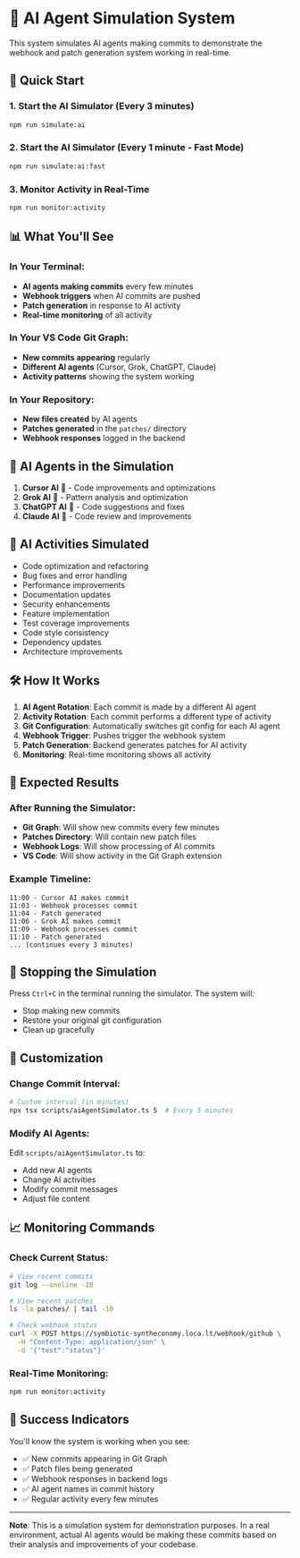 # 🤖 AI Agent Simulation System

This system simulates AI agents making commits to demonstrate the webhook and patch generation system working in real-time.

## 🚀 Quick Start

### 1. Start the AI Simulator (Every 3 minutes)

```bash
npm run simulate:ai
```

### 2. Start the AI Simulator (Every 1 minute - Fast Mode)

```bash
npm run simulate:ai:fast
```

### 3. Monitor Activity in Real-Time

```bash
npm run monitor:activity
```

## 📊 What You'll See

### In Your Terminal:

- **AI agents making commits** every few minutes
- **Webhook triggers** when AI commits are pushed
- **Patch generation** in response to AI activity
- **Real-time monitoring** of all activity

### In Your VS Code Git Graph:

- **New commits appearing** regularly
- **Different AI agents** (Cursor, Grok, ChatGPT, Claude)
- **Activity patterns** showing the system working

### In Your Repository:

- **New files created** by AI agents
- **Patches generated** in the `patches/` directory
- **Webhook responses** logged in the backend

## 🤖 AI Agents in the Simulation

1. **Cursor AI** 🤖 - Code improvements and optimizations
2. **Grok AI** 🧠 - Pattern analysis and optimization
3. **ChatGPT AI** 💬 - Code suggestions and fixes
4. **Claude AI** 🎯 - Code review and improvements

## 📝 AI Activities Simulated

- Code optimization and refactoring
- Bug fixes and error handling
- Performance improvements
- Documentation updates
- Security enhancements
- Feature implementation
- Test coverage improvements
- Code style consistency
- Dependency updates
- Architecture improvements

## 🛠️ How It Works

1. **AI Agent Rotation**: Each commit is made by a different AI agent
2. **Activity Rotation**: Each commit performs a different type of activity
3. **Git Configuration**: Automatically switches git config for each AI agent
4. **Webhook Trigger**: Pushes trigger the webhook system
5. **Patch Generation**: Backend generates patches for AI activity
6. **Monitoring**: Real-time monitoring shows all activity

## 🎯 Expected Results

### After Running the Simulator:

- **Git Graph**: Will show new commits every few minutes
- **Patches Directory**: Will contain new patch files
- **Webhook Logs**: Will show processing of AI commits
- **VS Code**: Will show activity in the Git Graph extension

### Example Timeline:

```
11:00 - Cursor AI makes commit
11:03 - Webhook processes commit
11:04 - Patch generated
11:06 - Grok AI makes commit
11:09 - Webhook processes commit
11:10 - Patch generated
... (continues every 3 minutes)
```

## 🛑 Stopping the Simulation

Press `Ctrl+C` in the terminal running the simulator. The system will:

- Stop making new commits
- Restore your original git configuration
- Clean up gracefully

## 🔧 Customization

### Change Commit Interval:

```bash
# Custom interval (in minutes)
npx tsx scripts/aiAgentSimulator.ts 5  # Every 5 minutes
```

### Modify AI Agents:

Edit `scripts/aiAgentSimulator.ts` to:

- Add new AI agents
- Change AI activities
- Modify commit messages
- Adjust file content

## 📈 Monitoring Commands

### Check Current Status:

```bash
# View recent commits
git log --oneline -10

# View recent patches
ls -la patches/ | tail -10

# Check webhook status
curl -X POST https://symbiotic-syntheconomy.loca.lt/webhook/github \
  -H "Content-Type: application/json" \
  -d '{"test":"status"}'
```

### Real-Time Monitoring:

```bash
npm run monitor:activity
```

## 🎉 Success Indicators

You'll know the system is working when you see:

- ✅ New commits appearing in Git Graph
- ✅ Patch files being generated
- ✅ Webhook responses in backend logs
- ✅ AI agent names in commit history
- ✅ Regular activity every few minutes

---

**Note**: This is a simulation system for demonstration purposes. In a real environment, actual AI agents would be making these commits based on their analysis and improvements of your codebase.
